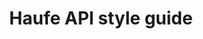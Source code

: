 ---
layout: guideline
title: Haufe API style guide
permalink: /design/guidelines/haufe-api-styleguide
data:
  items:
    - references:
        - name: Filtering
          url: 'https://github.com/Haufe-Lexware/api-style-guide/blob/master/filtering-sorting-field-selection-and-paging/filtering-sorting-field-selection-and-paging.md#filtering'
        - name: Time selection
          url: 'https://github.com/Haufe-Lexware/api-style-guide/blob/master/filtering-sorting-field-selection-and-paging/filtering-sorting-field-selection-and-paging.md#time-selection'
        - name: Search
          url: 'https://github.com/Haufe-Lexware/api-style-guide/blob/master/search/search.md'
      _embedded:
        topic:
          id: collection-filtering
          name: Filtering
          description: How to select some resources in a collection
          _links:
            self:
              href: /design/topics/collection-filtering
            topicGuidelines:
              href: /design/topics/collection-filtering/guidelines
      _links:
        topic:
          href: /design/topics/collection-filtering
    - references:
        - name: Paging
          url: 'https://github.com/Haufe-Lexware/api-style-guide/blob/master/filtering-sorting-field-selection-and-paging/filtering-sorting-field-selection-and-paging.md#paging'
      _embedded:
        topic:
          id: collection-pagination
          name: Pagination
          description: How to retrieve a range of resources in a collection
          _links:
            self:
              href: /design/topics/collection-pagination
            topicGuidelines:
              href: /design/topics/collection-pagination/guidelines
      _links:
        topic:
          href: /design/topics/collection-pagination
    - references:
        - name: Get List of resources
          url: 'https://github.com/Haufe-Lexware/api-style-guide/blob/master/collection-resources/collection-resources.md#get-list-of-resources'
      _embedded:
        topic:
          id: collection-retrieve
          name: Retrieve a collection
          description: How to get a collection or resources
          _links:
            self:
              href: /design/topics/collection-retrieve
            topicGuidelines:
              href: /design/topics/collection-retrieve/guidelines
      _links:
        topic:
          href: /design/topics/collection-retrieve
    - references:
        - name: Sorting
          url: 'https://github.com/Haufe-Lexware/api-style-guide/blob/master/filtering-sorting-field-selection-and-paging/filtering-sorting-field-selection-and-paging.md#sorting'
      _embedded:
        topic:
          id: collection-sorting
          name: Sorting a collection
          description: How to sort a collection of resources
          _links:
            self:
              href: /design/topics/collection-sorting
            topicGuidelines:
              href: /design/topics/collection-sorting/guidelines
      _links:
        topic:
          href: /design/topics/collection-sorting
    - references:
        - name: Collection Resources
          url: 'https://github.com/Haufe-Lexware/api-style-guide/blob/master/collection-resources/collection-resources.md'
      _embedded:
        topic:
          id: collection
          name: Collection
          description: What is a collection (set) of resources
          _links:
            self:
              href: /design/topics/collection
            topicGuidelines:
              href: /design/topics/collection/guidelines
      _links:
        topic:
          href: /design/topics/collection
    - references:
        - name: Currency
          url: 'https://github.com/Haufe-Lexware/api-style-guide/blob/master/type-formatting/type-formatting.md#currency'
          quote: 3-character ISO-4217
        - name: Country
          url: 'https://github.com/Haufe-Lexware/api-style-guide/blob/master/type-formatting/type-formatting.md#country'
          quote: ISO 3166-1-alpha-2
      _embedded:
        topic:
          id: data-standards
          name: Standards data
          description: 'Which standard use for values like languages, countries, currencies, ...'
          _links:
            self:
              href: /design/topics/data-standards
            topicGuidelines:
              href: /design/topics/data-standards/guidelines
      _links:
        topic:
          href: /design/topics/data-standards
    - references:
        - name: Dates and Times
          url: 'https://github.com/Haufe-Lexware/api-style-guide/blob/master/type-formatting/type-formatting.md#dates-and-times'
      _embedded:
        topic:
          id: data-format-date-time
          name: Date and Time
          description: How to deal with date and time data
          _links:
            self:
              href: /design/topics/data-format-date-time
            topicGuidelines:
              href: /design/topics/data-format-date-time/guidelines
      _links:
        topic:
          href: /design/topics/data-format-date-time
    - references:
        - name: Hypermedia Response Format
          url: 'https://github.com/Haufe-Lexware/api-style-guide/blob/master/response-format/response-format.md'
        - name: Type Formatting
          url: 'https://github.com/Haufe-Lexware/api-style-guide/blob/master/type-formatting/type-formatting.md'
        - name: Message Schema and Postel's Law
          url: 'https://github.com/Haufe-Lexware/api-style-guide/blob/master/message-schema/message-schema.md'
      _embedded:
        topic:
          id: data-format
          name: Data format
          description: which data format use
          _links:
            self:
              href: /design/topics/data-format
            topicGuidelines:
              href: /design/topics/data-format/guidelines
      _links:
        topic:
          href: /design/topics/data-format
    - references:
        - name: Documentation
          url: 'https://github.com/Haufe-Lexware/api-style-guide/blob/master/documentation/documentation.md'
      _embedded:
        topic:
          id: developer-experience
          name: Developer experience
          description: How to take care of developer experience (DX)
          _links:
            self:
              href: /design/topics/developer-experience
            topicGuidelines:
              href: /design/topics/developer-experience/guidelines
      _links:
        topic:
          href: /design/topics/developer-experience
    - references:
        - name: Every API MUST be described using a formal API description language
          url: 'https://github.com/Haufe-Lexware/api-style-guide/blob/master/general-guidelines/general-guidelines.md#every-api-must-be-described-using-a-formal-api-description-language'
        - name: Documentation
          url: 'https://github.com/Haufe-Lexware/api-style-guide/blob/master/documentation/documentation.md'
      _embedded:
        topic:
          id: documentation
          name: Documentation
          description: How to produce and/or propose API documentation
          _links:
            self:
              href: /design/topics/documentation
            topicGuidelines:
              href: /design/topics/documentation/guidelines
      _links:
        topic:
          href: /design/topics/documentation
    - references:
        - name: Error handling
          url: 'https://github.com/Haufe-Lexware/api-style-guide/blob/master/error-handling/error-handling.md'
      _embedded:
        topic:
          id: errors
          name: Errors
          description: How to handle errors
          _links:
            self:
              href: /design/topics/errors
            topicGuidelines:
              href: /design/topics/errors/guidelines
      _links:
        topic:
          href: /design/topics/errors
    - references:
        - name: Introduction
          url: 'https://github.com/Haufe-Lexware/api-style-guide/blob/master/introduction/introduction.md'
        - name: General Guidelines
          url: 'https://github.com/Haufe-Lexware/api-style-guide/blob/master/general-guidelines/general-guidelines.md'
        - name: Message Schema and Postel's Law
          url: 'https://github.com/Haufe-Lexware/api-style-guide/blob/master/message-schema/message-schema.md'
      _embedded:
        topic:
          id: global-design
          name: Global design
          description: General considerations on API design
          _links:
            self:
              href: /design/topics/global-design
            topicGuidelines:
              href: /design/topics/global-design/guidelines
      _links:
        topic:
          href: /design/topics/global-design
    - references:
        - name: API Modelling and Design Process
          url: 'https://github.com/Haufe-Lexware/api-style-guide/blob/master/api-design-process/api-design-process.md#api-modelling-and-design-process'
        - name: API Design Review Process
          url: 'https://github.com/Haufe-Lexware/api-style-guide/blob/master/api-design-review-process/api-design-review-process.md'
        - name: Message Schema and Postel's Law
          url: 'https://github.com/Haufe-Lexware/api-style-guide/blob/master/message-schema/message-schema.md'
      _embedded:
        topic:
          id: governance
          name: Governance
          description: 'How to ensure API governance (advertise, consistency, ...)'
          _links:
            self:
              href: /design/topics/governance
            topicGuidelines:
              href: /design/topics/governance/guidelines
      _links:
        topic:
          href: /design/topics/governance
    - references:
        - name: Caching
          url: 'https://github.com/Haufe-Lexware/api-style-guide/blob/master/caching/caching.md'
      _embedded:
        topic:
          id: http-caching
          name: Caching
          description: How to use and provide relevant caching informations
          _links:
            self:
              href: /design/topics/http-caching
            topicGuidelines:
              href: /design/topics/http-caching/guidelines
      _links:
        topic:
          href: /design/topics/http-caching
    - references:
        - name: Expires HTTP Header
          url: 'https://github.com/Haufe-Lexware/api-style-guide/blob/master/caching/caching.md#expires-http-header'
        - name: 'https://github.com/Haufe-Lexware/api-style-guide/blob/master/caching/caching.md#cache-control-header'
          url: 'https://github.com/Haufe-Lexware/api-style-guide/blob/master/caching/caching.md#cache-control-header'
        - name: ETag
          url: 'https://github.com/Haufe-Lexware/api-style-guide/blob/master/caching/caching.md#etag'
      _embedded:
        topic:
          id: http-headers
          name: HTTP Headers
          description: How to use standard or custom HTTP headers
          _links:
            self:
              href: /design/topics/http-headers
            topicGuidelines:
              href: /design/topics/http-headers/guidelines
      _links:
        topic:
          href: /design/topics/http-headers
    - references:
        - name: HTTP Status (Get List of resources)
          url: 'https://github.com/Haufe-Lexware/api-style-guide/blob/master/collection-resources/collection-resources.md#http-status'
        - name: HTTP Status (Read Single Resource)
          url: 'https://github.com/Haufe-Lexware/api-style-guide/blob/master/collection-resources/collection-resources.md#http-status-1'
        - name: HTTP Status Codes
          url: 'https://github.com/Haufe-Lexware/api-style-guide/blob/master/http-status-codes/http-status-codes.md'
      _embedded:
        topic:
          id: http-status-200
          name: HTTP Status 200
          description: When to use HTTP status 200
          _links:
            self:
              href: /design/topics/http-status-200
            topicGuidelines:
              href: /design/topics/http-status-200/guidelines
      _links:
        topic:
          href: /design/topics/http-status-200
    - references:
        - name: HTTP Status Codes
          url: 'https://github.com/Haufe-Lexware/api-style-guide/blob/master/http-status-codes/http-status-codes.md'
      _embedded:
        topic:
          id: http-status-201
          name: HTTP Status 201
          description: When to use HTTP status 201
          _links:
            self:
              href: /design/topics/http-status-201
            topicGuidelines:
              href: /design/topics/http-status-201/guidelines
      _links:
        topic:
          href: /design/topics/http-status-201
    - references:
        - name: HTTP Status (Update Single Resource)
          url: 'https://github.com/Haufe-Lexware/api-style-guide/blob/master/collection-resources/collection-resources.md#http-status-2'
        - name: HTTP Status (Update Partial Single Resource)
          url: 'https://github.com/Haufe-Lexware/api-style-guide/blob/master/collection-resources/collection-resources.md#http-status-3'
        - name: Delete Single Resource
          url: 'https://github.com/Haufe-Lexware/api-style-guide/blob/master/collection-resources/collection-resources.md#delete-single-resource'
        - name: HTTP Status Codes
          url: 'https://github.com/Haufe-Lexware/api-style-guide/blob/master/http-status-codes/http-status-codes.md'
      _embedded:
        topic:
          id: http-status-204
          name: HTTP Status 204
          description: When to use HTTP status 204
          _links:
            self:
              href: /design/topics/http-status-204
            topicGuidelines:
              href: /design/topics/http-status-204/guidelines
      _links:
        topic:
          href: /design/topics/http-status-204
    - references:
        - name: HTTP Status Codes
          url: 'https://github.com/Haufe-Lexware/api-style-guide/blob/master/http-status-codes/http-status-codes.md'
      _embedded:
        topic:
          id: http-status-304
          name: HTTP Status 304
          description: When to use HTTP status 304
          _links:
            self:
              href: /design/topics/http-status-304
            topicGuidelines:
              href: /design/topics/http-status-304/guidelines
      _links:
        topic:
          href: /design/topics/http-status-304
    - references:
        - name: HTTP Status (Get List of resources)
          url: 'https://github.com/Haufe-Lexware/api-style-guide/blob/master/collection-resources/collection-resources.md#http-status'
        - name: HTTP Status (Update Single Resource)
          url: 'https://github.com/Haufe-Lexware/api-style-guide/blob/master/collection-resources/collection-resources.md#http-status-2'
        - name: HTTP Status (Update Partial Single Resource)
          url: 'https://github.com/Haufe-Lexware/api-style-guide/blob/master/collection-resources/collection-resources.md#http-status-3'
        - name: HTTP Status Codes
          url: 'https://github.com/Haufe-Lexware/api-style-guide/blob/master/http-status-codes/http-status-codes.md'
      _embedded:
        topic:
          id: http-status-400
          name: HTTP Status 400
          description: When to use HTTP status 400
          _links:
            self:
              href: /design/topics/http-status-400
            topicGuidelines:
              href: /design/topics/http-status-400/guidelines
      _links:
        topic:
          href: /design/topics/http-status-400
    - references:
        - name: HTTP Status Codes
          url: 'https://github.com/Haufe-Lexware/api-style-guide/blob/master/http-status-codes/http-status-codes.md'
      _embedded:
        topic:
          id: http-status-401
          name: HTTP Status 401
          description: When to use HTTP status 401
          _links:
            self:
              href: /design/topics/http-status-401
            topicGuidelines:
              href: /design/topics/http-status-401/guidelines
      _links:
        topic:
          href: /design/topics/http-status-401
    - references:
        - name: HTTP Status Codes
          url: 'https://github.com/Haufe-Lexware/api-style-guide/blob/master/http-status-codes/http-status-codes.md'
      _embedded:
        topic:
          id: http-status-403
          name: HTTP Status 403
          description: When to use HTTP status 403
          _links:
            self:
              href: /design/topics/http-status-403
            topicGuidelines:
              href: /design/topics/http-status-403/guidelines
      _links:
        topic:
          href: /design/topics/http-status-403
    - references:
        - name: HTTP Status (Get List of resources)
          url: 'https://github.com/Haufe-Lexware/api-style-guide/blob/master/collection-resources/collection-resources.md#http-status'
        - name: HTTP Status (Read Single Resource)
          url: 'https://github.com/Haufe-Lexware/api-style-guide/blob/master/collection-resources/collection-resources.md#http-status-1'
        - name: Delete Single Resource
          url: 'https://github.com/Haufe-Lexware/api-style-guide/blob/master/collection-resources/collection-resources.md#delete-single-resource'
          quote: 404 Not Found HTTP status should not be utilized
        - name: HTTP Status Codes
          url: 'https://github.com/Haufe-Lexware/api-style-guide/blob/master/http-status-codes/http-status-codes.md'
      _embedded:
        topic:
          id: http-status-404
          name: HTTP Status 404
          description: When to use HTTP status 404
          _links:
            self:
              href: /design/topics/http-status-404
            topicGuidelines:
              href: /design/topics/http-status-404/guidelines
      _links:
        topic:
          href: /design/topics/http-status-404
    - references:
        - name: HTTP Status Codes
          url: 'https://github.com/Haufe-Lexware/api-style-guide/blob/master/http-status-codes/http-status-codes.md'
      _embedded:
        topic:
          id: http-status-405
          name: HTTP Status 405
          description: When to use HTTP status 405
          _links:
            self:
              href: /design/topics/http-status-405
            topicGuidelines:
              href: /design/topics/http-status-405/guidelines
      _links:
        topic:
          href: /design/topics/http-status-405
    - references:
        - name: HTTP Status Codes
          url: 'https://github.com/Haufe-Lexware/api-style-guide/blob/master/http-status-codes/http-status-codes.md'
      _embedded:
        topic:
          id: http-status-406
          name: HTTP Status 406
          description: When to use HTTP status 406
          _links:
            self:
              href: /design/topics/http-status-406
            topicGuidelines:
              href: /design/topics/http-status-406/guidelines
      _links:
        topic:
          href: /design/topics/http-status-406
    - references:
        - name: HTTP Status Codes
          url: 'https://github.com/Haufe-Lexware/api-style-guide/blob/master/http-status-codes/http-status-codes.md'
      _embedded:
        topic:
          id: http-status-408
          name: HTTP Status 408
          description: When to use HTTP status 408
          _links:
            self:
              href: /design/topics/http-status-408
            topicGuidelines:
              href: /design/topics/http-status-408/guidelines
      _links:
        topic:
          href: /design/topics/http-status-408
    - references:
        - name: HTTP Status Codes
          url: 'https://github.com/Haufe-Lexware/api-style-guide/blob/master/http-status-codes/http-status-codes.md'
      _embedded:
        topic:
          id: http-status-409
          name: HTTP Status 409
          description: When to use HTTP status 409
          _links:
            self:
              href: /design/topics/http-status-409
            topicGuidelines:
              href: /design/topics/http-status-409/guidelines
      _links:
        topic:
          href: /design/topics/http-status-409
    - references:
        - name: HTTP Status Codes
          url: 'https://github.com/Haufe-Lexware/api-style-guide/blob/master/http-status-codes/http-status-codes.md'
      _embedded:
        topic:
          id: http-status-411
          name: HTTP Status 411
          description: When to use HTTP status 411
          _links:
            self:
              href: /design/topics/http-status-411
            topicGuidelines:
              href: /design/topics/http-status-411/guidelines
      _links:
        topic:
          href: /design/topics/http-status-411
    - references:
        - name: HTTP Status Codes
          url: 'https://github.com/Haufe-Lexware/api-style-guide/blob/master/http-status-codes/http-status-codes.md'
      _embedded:
        topic:
          id: http-status-412
          name: HTTP Status 412
          description: When to use HTTP status 412
          _links:
            self:
              href: /design/topics/http-status-412
            topicGuidelines:
              href: /design/topics/http-status-412/guidelines
      _links:
        topic:
          href: /design/topics/http-status-412
    - references:
        - name: HTTP Status Codes
          url: 'https://github.com/Haufe-Lexware/api-style-guide/blob/master/http-status-codes/http-status-codes.md'
      _embedded:
        topic:
          id: http-status-415
          name: HTTP Status 415
          description: When to use HTTP status 415
          _links:
            self:
              href: /design/topics/http-status-415
            topicGuidelines:
              href: /design/topics/http-status-415/guidelines
      _links:
        topic:
          href: /design/topics/http-status-415
    - references:
        - name: HTTP Status (Update Single Resource)
          url: 'https://github.com/Haufe-Lexware/api-style-guide/blob/master/collection-resources/collection-resources.md#http-status-2'
        - name: HTTP Status (Update Partial Single Resource)
          url: 'https://github.com/Haufe-Lexware/api-style-guide/blob/master/collection-resources/collection-resources.md#http-status-3'
        - name: HTTP Status Codes
          url: 'https://github.com/Haufe-Lexware/api-style-guide/blob/master/http-status-codes/http-status-codes.md'
      _embedded:
        topic:
          id: http-status-422
          name: HTTP Status 422
          description: When to use HTTP status 422
          _links:
            self:
              href: /design/topics/http-status-422
            topicGuidelines:
              href: /design/topics/http-status-422/guidelines
      _links:
        topic:
          href: /design/topics/http-status-422
    - references:
        - name: HTTP Status Codes
          url: 'https://github.com/Haufe-Lexware/api-style-guide/blob/master/http-status-codes/http-status-codes.md'
      _embedded:
        topic:
          id: http-status-500
          name: HTTP Status 500
          description: When to use HTTP status 500
          _links:
            self:
              href: /design/topics/http-status-500
            topicGuidelines:
              href: /design/topics/http-status-500/guidelines
      _links:
        topic:
          href: /design/topics/http-status-500
    - references:
        - name: HTTP Status Codes
          url: 'https://github.com/Haufe-Lexware/api-style-guide/blob/master/http-status-codes/http-status-codes.md'
      _embedded:
        topic:
          id: http-status-501
          name: HTTP Status 501
          description: When to use HTTP status 501
          _links:
            self:
              href: /design/topics/http-status-501
            topicGuidelines:
              href: /design/topics/http-status-501/guidelines
      _links:
        topic:
          href: /design/topics/http-status-501
    - references:
        - name: Error handling
          url: 'https://github.com/Haufe-Lexware/api-style-guide/blob/master/error-handling/error-handling.md'
      _embedded:
        topic:
          id: http-status-standard-error
          name: Error format
          description: How to provide information about errors
          _links:
            self:
              href: /design/topics/http-status-standard-error
            topicGuidelines:
              href: /design/topics/http-status-standard-error/guidelines
      _links:
        topic:
          href: /design/topics/http-status-standard-error
    - references:
        - name: Mapping Response Codes For Success and Failure
          url: 'https://github.com/Haufe-Lexware/api-style-guide/blob/master/api-design-process/api-design-process.md#mapping-response-codes-for-success-and-failure'
        - name: HTTP Status Codes
          url: 'https://github.com/Haufe-Lexware/api-style-guide/blob/master/http-status-codes/http-status-codes.md'
      _embedded:
        topic:
          id: http-status
          name: HTTP Statuses
          description: General information about HTTP statuses usage
          _links:
            self:
              href: /design/topics/http-status
            topicGuidelines:
              href: /design/topics/http-status/guidelines
      _links:
        topic:
          href: /design/topics/http-status
    - references:
        - name: HTTP Verbs
          url: 'https://github.com/Haufe-Lexware/api-style-guide/blob/master/http-verbs/http-verbs.md'
      _embedded:
        topic:
          id: http-methods-delete
          name: DELETE
          description: When to use HTTP method DELETE
          _links:
            self:
              href: /design/topics/http-methods-delete
            topicGuidelines:
              href: /design/topics/http-methods-delete/guidelines
      _links:
        topic:
          href: /design/topics/http-methods-delete
    - references:
        - name: HTTP Verbs
          url: 'https://github.com/Haufe-Lexware/api-style-guide/blob/master/http-verbs/http-verbs.md'
        - name: Get List of resources
          url: 'https://github.com/Haufe-Lexware/api-style-guide/blob/master/collection-resources/collection-resources.md#get-list-of-resources'
        - name: Read Single Resource
          url: 'https://github.com/Haufe-Lexware/api-style-guide/blob/master/collection-resources/collection-resources.md#read-single-resource'
      _embedded:
        topic:
          id: http-methods-get
          name: GET
          description: When to use HTTP method GET
          _links:
            self:
              href: /design/topics/http-methods-get
            topicGuidelines:
              href: /design/topics/http-methods-get/guidelines
      _links:
        topic:
          href: /design/topics/http-methods-get
    - references:
        - name: HTTP Verbs
          url: 'https://github.com/Haufe-Lexware/api-style-guide/blob/master/http-verbs/http-verbs.md'
        - name: Update Partial Single Resource
          url: 'https://github.com/Haufe-Lexware/api-style-guide/blob/master/collection-resources/collection-resources.md#update-partial-single-resource'
      _embedded:
        topic:
          id: http-methods-patch
          name: PATCH
          description: When to use HTTP method PATCH
          _links:
            self:
              href: /design/topics/http-methods-patch
            topicGuidelines:
              href: /design/topics/http-methods-patch/guidelines
      _links:
        topic:
          href: /design/topics/http-methods-patch
    - references:
        - name: HTTP Verbs
          url: 'https://github.com/Haufe-Lexware/api-style-guide/blob/master/http-verbs/http-verbs.md'
        - name: Create New Resource
          url: 'https://github.com/Haufe-Lexware/api-style-guide/blob/master/collection-resources/collection-resources.md#create-new-resource'
        - name: Using POST (Search)
          url: 'https://github.com/Haufe-Lexware/api-style-guide/blob/master/search/search.md#using-post'
      _embedded:
        topic:
          id: http-methods-post
          name: POST
          description: When to use HTTP method POST
          _links:
            self:
              href: /design/topics/http-methods-post
            topicGuidelines:
              href: /design/topics/http-methods-post/guidelines
      _links:
        topic:
          href: /design/topics/http-methods-post
    - references:
        - name: HTTP Verbs
          url: 'https://github.com/Haufe-Lexware/api-style-guide/blob/master/http-verbs/http-verbs.md'
        - name: Update Single Resource
          url: 'https://github.com/Haufe-Lexware/api-style-guide/blob/master/collection-resources/collection-resources.md#update-single-resource'
        - name: Create New Resource - Consumer Supplied Identifier
          url: 'https://github.com/Haufe-Lexware/api-style-guide/blob/master/collection-resources/collection-resources.md#create-new-resource---consumer-supplied-identifier'
      _embedded:
        topic:
          id: http-methods-put
          name: PUT
          description: When to use HTTP method PUT
          _links:
            self:
              href: /design/topics/http-methods-put
            topicGuidelines:
              href: /design/topics/http-methods-put/guidelines
      _links:
        topic:
          href: /design/topics/http-methods-put
    - references:
        - name: HTTP Verbs
          url: 'https://github.com/Haufe-Lexware/api-style-guide/blob/master/http-verbs/http-verbs.md'
      _embedded:
        topic:
          id: http-methods
          name: HTTP methods
          description: General information about HTTP methods usage
          _links:
            self:
              href: /design/topics/http-methods
            topicGuidelines:
              href: /design/topics/http-methods/guidelines
      _links:
        topic:
          href: /design/topics/http-methods
    - references:
        - name: Expanding Resources Through Hypermedia Linking
          url: 'https://github.com/Haufe-Lexware/api-style-guide/blob/master/api-design-process/api-design-process.md#expanding-resources-through-hypermedia-linking'
        - name: Hypermedia and REST
          url: 'https://github.com/Haufe-Lexware/api-style-guide/blob/master/hypermedia-and-rest/hypermedia-and-rest.md'
        - name: Relationships and Sub-Resources
          url: 'https://github.com/Haufe-Lexware/api-style-guide/blob/master/relationships-and-sub-resources/relationships-and-sub-resources.md'
        - name: Hypermedia Links (Pagination)
          url: 'https://github.com/Haufe-Lexware/api-style-guide/blob/master/filtering-sorting-field-selection-and-paging/filtering-sorting-field-selection-and-paging.md#hypermedia-links'
      _embedded:
        topic:
          id: hypermedia-read
          name: Hypermedia (read)
          description: How to use hypermedia to read data
          _links:
            self:
              href: /design/topics/hypermedia-read
            topicGuidelines:
              href: /design/topics/hypermedia-read/guidelines
      _links:
        topic:
          href: /design/topics/hypermedia-read
    - references:
        - name: Expanding Resources Through Hypermedia Linking
          url: 'https://github.com/Haufe-Lexware/api-style-guide/blob/master/api-design-process/api-design-process.md#expanding-resources-through-hypermedia-linking'
        - name: Support Hypermedia
          url: 'https://github.com/Haufe-Lexware/api-style-guide/blob/master/rest-principles/rest-principles.md#support-hypermedia'
        - name: Hypermedia and REST
          url: 'https://github.com/Haufe-Lexware/api-style-guide/blob/master/hypermedia-and-rest/hypermedia-and-rest.md'
        - name: Relationships and Sub-Resources
          url: 'https://github.com/Haufe-Lexware/api-style-guide/blob/master/relationships-and-sub-resources/relationships-and-sub-resources.md'
        - name: Hypermedia Links (Pagination)
          url: 'https://github.com/Haufe-Lexware/api-style-guide/blob/master/filtering-sorting-field-selection-and-paging/filtering-sorting-field-selection-and-paging.md#hypermedia-links'
        - name: Hypermedia Response Format
          url: 'https://github.com/Haufe-Lexware/api-style-guide/blob/master/response-format/response-format.md'
      _embedded:
        topic:
          id: hypermedia
          name: Hypermedia
          description: How to use hypermedia
          _links:
            self:
              href: /design/topics/hypermedia
            topicGuidelines:
              href: /design/topics/hypermedia/guidelines
      _links:
        topic:
          href: /design/topics/hypermedia
    - references:
        - name: Building Your Resource Taxonomy
          url: 'https://github.com/Haufe-Lexware/api-style-guide/blob/master/api-design-process/api-design-process.md#building-your-resource-taxonomy'
        - name: Resource naming
          url: 'https://github.com/Haufe-Lexware/api-style-guide/blob/master/collection-resources/collection-resources.md#resource-naming'
      _embedded:
        topic:
          id: naming
          name: Naming
          description: How to name things
          _links:
            self:
              href: /design/topics/naming
            topicGuidelines:
              href: /design/topics/naming/guidelines
      _links:
        topic:
          href: /design/topics/naming
    - references:
        - name: Create New Resource - Consumer Supplied Identifier
          url: 'https://github.com/Haufe-Lexware/api-style-guide/blob/master/collection-resources/collection-resources.md#create-new-resource---consumer-supplied-identifier'
      _embedded:
        topic:
          id: resource-creation-with-id
          name: Create resource with a specific ID
          description: How to create resource with a provided id
          _links:
            self:
              href: /design/topics/resource-creation-with-id
            topicGuidelines:
              href: /design/topics/resource-creation-with-id/guidelines
      _links:
        topic:
          href: /design/topics/resource-creation-with-id
    - references:
        - name: Create New Resource
          url: 'https://github.com/Haufe-Lexware/api-style-guide/blob/master/collection-resources/collection-resources.md#create-new-resource'
      _embedded:
        topic:
          id: resource-creation
          name: Create resource
          description: How to create resources
          _links:
            self:
              href: /design/topics/resource-creation
            topicGuidelines:
              href: /design/topics/resource-creation/guidelines
      _links:
        topic:
          href: /design/topics/resource-creation
    - references:
        - name: Delete Single Resource
          url: 'https://github.com/Haufe-Lexware/api-style-guide/blob/master/collection-resources/collection-resources.md#delete-single-resource'
      _embedded:
        topic:
          id: resource-deletion
          name: Delete resource
          description: How to delete resources
          _links:
            self:
              href: /design/topics/resource-deletion
            topicGuidelines:
              href: /design/topics/resource-deletion/guidelines
      _links:
        topic:
          href: /design/topics/resource-deletion
    - references:
        - name: Composite Keys
          url: 'https://github.com/Haufe-Lexware/api-style-guide/blob/master/faq/faq.md#composite-keys'
      _embedded:
        topic:
          id: resource-id
          name: Resource ID
          description: What is a resource ID and/or how it's built
          _links:
            self:
              href: /design/topics/resource-id
            topicGuidelines:
              href: /design/topics/resource-id/guidelines
      _links:
        topic:
          href: /design/topics/resource-id
    - references:
        - name: How to Handle Resource Relationships and Composition
          url: 'https://github.com/Haufe-Lexware/api-style-guide/blob/master/api-design-process/api-design-process.md#how-to-handle-resource-relationships-and-composition'
        - name: Relationships and Sub-Resources
          url: 'https://github.com/Haufe-Lexware/api-style-guide/blob/master/relationships-and-sub-resources/relationships-and-sub-resources.md'
      _embedded:
        topic:
          id: resource-relationships
          name: Relationships
          description: How to define and use relations between resources
          _links:
            self:
              href: /design/topics/resource-relationships
            topicGuidelines:
              href: /design/topics/resource-relationships/guidelines
      _links:
        topic:
          href: /design/topics/resource-relationships
    - references:
        - name: Update Single Resource
          url: 'https://github.com/Haufe-Lexware/api-style-guide/blob/master/collection-resources/collection-resources.md#update-single-resource'
      _embedded:
        topic:
          id: resource-replacement
          name: Replace resource
          description: How to replace (or update fully) a resource
          _links:
            self:
              href: /design/topics/resource-replacement
            topicGuidelines:
              href: /design/topics/resource-replacement/guidelines
      _links:
        topic:
          href: /design/topics/resource-replacement
    - references:
        name: Dereference Relationships
        description: How to load a resource and its linked resources in one call
      _embedded:
        topic:
          id: resource-retrieve-dereference
          name: Dereference Relationships
          description: How to load a resource and its linked resources in one call
          _links:
            self:
              href: /design/topics/resource-retrieve-dereference
            topicGuidelines:
              href: /design/topics/resource-retrieve-dereference/guidelines
      _links:
        topic:
          href: /design/topics/resource-retrieve-dereference
    - references:
        - name: Field selection
          url: 'https://github.com/Haufe-Lexware/api-style-guide/blob/master/filtering-sorting-field-selection-and-paging/filtering-sorting-field-selection-and-paging.md#field-selection'
      _embedded:
        topic:
          id: resource-retrieve-partial
          name: Retrieve resource partially
          description: How to retrieve partially a resource
          _links:
            self:
              href: /design/topics/resource-retrieve-partial
            topicGuidelines:
              href: /design/topics/resource-retrieve-partial/guidelines
      _links:
        topic:
          href: /design/topics/resource-retrieve-partial
    - references:
        - name: Read Single Resource
          url: 'https://github.com/Haufe-Lexware/api-style-guide/blob/master/collection-resources/collection-resources.md#read-single-resource'
      _embedded:
        topic:
          id: resource-retrieve
          name: Retrieve resource
          description: How to retrieve a resource
          _links:
            self:
              href: /design/topics/resource-retrieve
            topicGuidelines:
              href: /design/topics/resource-retrieve/guidelines
      _links:
        topic:
          href: /design/topics/resource-retrieve
    - references:
        name: Resource's state
        description: How to change a resource's state/status (like processed/sent/paid/...)
      _embedded:
        topic:
          id: resource-state
          name: Resource's state
          description: How to change a resource's state/status (like processed/sent/paid/...)
          _links:
            self:
              href: /design/topics/resource-state
            topicGuidelines:
              href: /design/topics/resource-state/guidelines
      _links:
        topic:
          href: /design/topics/resource-state
    - references:
        - name: Update Partial Single Resource
          url: 'https://github.com/Haufe-Lexware/api-style-guide/blob/master/collection-resources/collection-resources.md#update-partial-single-resource'
      _embedded:
        topic:
          id: resource-update-partial
          name: Update resource partially
          description: How to udate partially a resource
          _links:
            self:
              href: /design/topics/resource-update-partial
            topicGuidelines:
              href: /design/topics/resource-update-partial/guidelines
      _links:
        topic:
          href: /design/topics/resource-update-partial
    - references:
        - name: Update Single Resource
          url: 'https://github.com/Haufe-Lexware/api-style-guide/blob/master/collection-resources/collection-resources.md#update-single-resource'
        - name: Update Partial Single Resource
          url: 'https://github.com/Haufe-Lexware/api-style-guide/blob/master/collection-resources/collection-resources.md#update-partial-single-resource'
      _embedded:
        topic:
          id: resource-update
          name: Update resource
          description: How to update a resource
          _links:
            self:
              href: /design/topics/resource-update
            topicGuidelines:
              href: /design/topics/resource-update/guidelines
      _links:
        topic:
          href: /design/topics/resource-update
    - references:
        - name: URI Components
          url: 'https://github.com/Haufe-Lexware/api-style-guide/blob/master/uri-components/uri-components.md'
      _embedded:
        topic:
          id: resource-url-format
          name: URL format
          description: How to design URLs
          _links:
            self:
              href: /design/topics/resource-url-format
            topicGuidelines:
              href: /design/topics/resource-url-format/guidelines
      _links:
        topic:
          href: /design/topics/resource-url-format
    - references:
        - name: Building Your Resource Taxonomy
          url: 'https://github.com/Haufe-Lexware/api-style-guide/blob/master/api-design-process/api-design-process.md#building-your-resource-taxonomy'
        - name: Defining Resource Lifecycles
          url: 'https://github.com/Haufe-Lexware/api-style-guide/blob/master/api-design-process/api-design-process.md#defining-resource-lifecycles'
        - name: Resources
          url: 'https://github.com/Haufe-Lexware/api-style-guide/blob/master/resources/resources.md'
      _embedded:
        topic:
          id: resource
          name: Resource
          description: General informations about resources
          _links:
            self:
              href: /design/topics/resource
            topicGuidelines:
              href: /design/topics/resource/guidelines
      _links:
        topic:
          href: /design/topics/resource
    - references:
        - name: API clients MUST use an API Key
          url: 'https://github.com/Haufe-Lexware/api-style-guide/blob/master/general-guidelines/general-guidelines.md#api-clients-must-use-an-api-key'
      _embedded:
        topic:
          id: security
          name: Security
          description: Security concerns
          _links:
            self:
              href: /design/topics/security
            topicGuidelines:
              href: /design/topics/security/guidelines
      _links:
        topic:
          href: /design/topics/security
    - references:
        - name: Security and Authentication
          url: 'https://github.com/Haufe-Lexware/api-style-guide/blob/master/security-and-authentication/security-and-authentication.md'
      _embedded:
        topic:
          id: security-data
          name: Data privacy
          description: Data privacy concerns
          _links:
            self:
              href: /design/topics/security-data
            topicGuidelines:
              href: /design/topics/security-data/guidelines
      _links:
        topic:
          href: /design/topics/security-data
    - references:
        - name: Version
          url: 'https://github.com/Haufe-Lexware/api-style-guide/blob/master/uri-components/uri-components.md#version'
      _embedded:
        topic:
          id: versioning
          name: Versionning
          description: How to handle API versionning
          _links:
            self:
              href: /design/topics/versioning
            topicGuidelines:
              href: /design/topics/versioning/guidelines
      _links:
        topic:
          href: /design/topics/versioning
  _embedded:
    guideline:
      id: haufe-api-styleguide
      title: Haufe API style guide
      type: github
      url: 'https://github.com/Haufe-Lexware/api-style-guide/blob/master/readme.md'
      company: Haufe
      companyLogoUrl: /media/logos/haufe.png
      companyUrl: 'http://dev.haufe.com/'
      date: 2015-01-15T00:00:00.000Z
      reviewDate: 2016-08-31T00:00:00.000Z
      _links:
        self:
          href: /design/guidelines/haufe-api-styleguide
        guidelineTopics:
          href: /design/guidelines/haufe-api-styleguide/topics
  _links:
    self:
      href: /design/guidelines/haufe-api-styleguide/topics
    guideline:
      href: /design/guidelines/haufe-api-styleguide
---